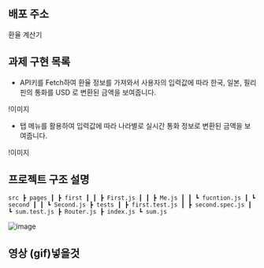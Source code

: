 ## 배포 주소
<a hrfe="">환율 계산기</a>


## 과제 구현 목록

+ API키를 Fetch하여 환율 정보를 가져와서 사용자의 입력값에 따라 한국, 일본, 필리핀의 통화를 USD 로 변환된 금액을 보여줍니다.

!이미지

+ 탭 메뉴를 활용하여 입력값에 따라 나라별로 실시간 통화 정보로 변환된 금액을 보여줍니다.
 
!이미지


## 프로젝트 구조 설명

`
src
 ┣ pages
 ┃ ┣ first
 ┃ ┃ ┣ First.js
 ┃ ┃ ┣ Me.js
 ┃ ┃ ┗ fucntion.js
 ┃ ┗ second
 ┃ ┃ ┗ Second.js
 ┣ tests
 ┃ ┣ first.test.js
 ┃ ┣ second.spec.js
 ┃ ┗ sum.test.js
 ┣ Router.js
 ┣ index.js
 ┗ sum.js 
`

![image](https://user-images.githubusercontent.com/98315458/150923719-8576e071-274f-48a7-ac92-f571ab55468a.png)
 
 
 ## 영상 (gif)넣을것
